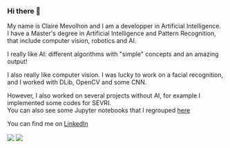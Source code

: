 ### Hi there 👋



My name is Claire Mevolhon and I am a developper in Artificial Intelligence.  
I have a Master's degree in Artificial Intelligence and Pattern Recognition, that include computer vision, robotics and AI.  

I really like AI: different algorithms with "simple" concepts and an amazing output!  

I also really like computer vision. I was lucky to work on a facial recognition, and I worked with DLib, OpenCV and some CNN.


However, I also worked on several projects without AI, for example I implemented some codes for SEVRI.  
You can also see some Jupyter notebooks that I regrouped [here](https://canneltigrou.github.io)  

You can find me on [LinkedIn](https://www.linkedin.com/in/claire-mevolhon/?locale=en_US)



<img align="center" src="https://github-readme-stats.vercel.app/api/?username=ChandanShankarM&show_icons=true&theme=cobalt"/>
<img align="center" src="https://github-readme-stats.vercel.app/api/top-langs/?username=ChandanShankarM&theme=cobalt"/>  
<!---
ChandanShankarM/ChandanShankarM is a ✨ special ✨ repository because its `README.md` (this file) appears on your GitHub profile.
You can click the Preview link to take a look at your changes.
--->
